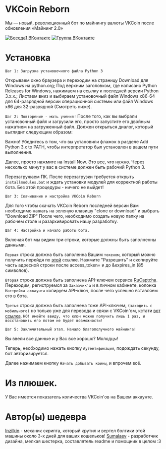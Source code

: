 # VKCoin Reborn
Мы — новый, революционный бот по майнингу валюты VKCoin после обновления «Майнинг 2.0»

[![Беседа1 ВКонтакте](https://img.shields.io/badge/Беседа-ВКонтакте-yellow.svg)](https://vk.me/join/AJQ1d_Tncg9jZyO7tsoi4NjF)
[![Группа ВКонтакте](https://img.shields.io/badge/Группа-ВКонтакте-yellow.svg)](https://vk.com/vkcoin_reborn)

# Установка
`Шаг 1: Загрузка установочного файла Python 3`

Открываем окно браузера и переходим на страницу Download для Windows на python.org;
Под верхним заголовком, где написано Python Releases for Windows, нажимаем на ссылку к последней версии Python 3.x.x.;
Листаем вниз и выбираем установочный файл Windows x86-64 для 64-разрядной версии операционной системы или файл Windows x86 для 32-разрядной (Смотреть ниже).

`Шаг 2: Повторение - мать учения!`
После того, как вы выбрали установочный файл и загрузили его, просто запустите его двойным нажатием на загруженный файл. Должен открыться диалог, который выглядит следующим образом:

Важно! Убедитесь в том, что вы установили флажок в разделе Add Python 3.x to PATH, чтобы интерпретатор был установлен в вашем пути выполнения.

Далее, просто нажмите на Install Now. Это все, что нужно. Через несколько минут у вас в системе должен быть рабочий Python 3.

Перезагружаем ПК. После перезагрузки требуется открыть `installmodules.bat` и ждать установки модулей для корректной работы бота. 
Без этой процедуры - ничего не выйдет!

`Шаг 3: Скачивание и настройка VKCoin Reborn`

Для того чтобы скачать VKCoin Reborn последней версии Вам необходимо нажать на зеленую клавишу "clone or download" и выбрать "Download ZIP"
После чего, необходимо создать новую папку на рабочем столе и разархивировать нашу разработку. 

`Шаг 4: Настройка и начало работы бота.`

Включая бот мы видим три строки, которые должны быть заполненны данными.

`Первая` строка должна быть заполенна Вашим `токеном`, который можно получить перейдя по [этой](https://vk.cc/9hRc6m) ссылке. Нажмите "Разрешить" и скопируйте часть адресной строки после access_token= и до &expires_in (85 символов).

`Вторая` строка должна быть заполнена API-ключем сервиса [RuCaptcha](https://rucaptcha.com?from=959050). Переходим, региструемся за `Заказчик'а` и в личном кабинете, колонка `Настройка аккаунта` копируем API-ключ, после чего успешно вставляем его в бота.

`Третья` строка должна быть заполнена тоже API-ключем, `(заходить с мобильного)` но только уже для перевода и связи с VKCoin'ом, кстати [вот ссылка](https://vk.com/coin#create_merchant). `НО! имейте ввиду, что ключ можно получить лишь 1 раз, и восстановить его потом не будет возможности!`

`Шаг 5: Заключительный этап. Начало благополучного майнинга!`

Вы ввели все данные и у Вас все хорошо? Молодцы!

Теперь, необходимо нажать кнопку `Аутентификация`, подождать секунду, бот авторизируется.

Далее нажимаем кнопку `Начать добывать коины`, и впрочем всё.

# Из плюшек.
У Вас имеется показатель количества VKCoin'ов на Вашем аккаунте.
# Автор(ы) шедевра
[Inzilkin](https://github.com/Inzilkin) - механик скрипта, который крутил и вертел болтики этой машины около 3-х дней для ваших кошельков!
[Sumalaev](https://github.com/Sumalaev) - разработчик дизайна, мелкая шестерка, составлятель readme и помощник в целом :3

